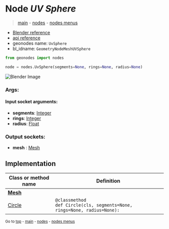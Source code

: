 # Node *UV Sphere*

> [main](../index.md) - [nodes](nodes.md) - [nodes menus](nodes_menus.md)

- [Blender reference](https://docs.blender.org/manual/en/latest/modeling/geometry_nodes/mesh_primitives/uv_sphere.html)
- [api reference](https://docs.blender.org/api/current/bpy.types.GeometryNodeMeshUVSphere.html)
- geonodes name: `UvSphere`
- bl_idname: `GeometryNodeMeshUVSphere`

```python
from geonodes import nodes

node = nodes.UvSphere(segments=None, rings=None, radius=None)
```

![Blender Image](https://docs.blender.org/manual/en/latest/_images/node-types_GeometryNodeMeshUVSphere.webp)

### Args:

#### Input socket arguments:

- **segments**: [Integer](Integer.md)
- **rings**: [Integer](Integer.md)
- **radius**: [Float](Float.md)

### Output sockets:

- **mesh** : [Mesh](Mesh.md)

## Implementation

| Class or method name | Definition |
|----------------------|------------|
| **[Mesh](Mesh.md)** |
| [Circle](Mesh.md#Circle-classmethod) | `@classmethod`<br> `def Circle(cls, segments=None, rings=None, radius=None):` |

<sub>Go to [top](#node-UV-Sphere) - [main](../index.md) - [nodes](nodes.md) - [nodes menus](nodes_menus.md)</sub>

